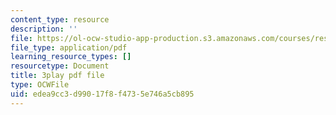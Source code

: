 ```yaml
---
content_type: resource
description: ''
file: https://ol-ocw-studio-app-production.s3.amazonaws.com/courses/res-3-002-collaborative-design-and-creative-expression-with-arduino-microcontrollers-january-iap-2017/edea9cc3d99017f8f4735e746a5cb895_iNQ0dQ9bPNs.pdf
file_type: application/pdf
learning_resource_types: []
resourcetype: Document
title: 3play pdf file
type: OCWFile
uid: edea9cc3-d990-17f8-f473-5e746a5cb895
---
```

